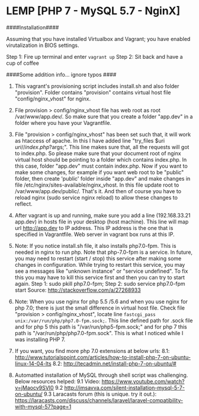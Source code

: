 # LEMP [PHP 7 - MySQL 5.7 - NginX] 

####Installation####

Assuming that you have installed Virtualbox and Vagrant; you have enabled virutalization in BIOS settings.

Step 1: Fire up terminal and enter ````vagrant up````
Step 2: Sit back and have a cup of coffee

####Some addition info... ignore typos ####

1. This vagrant's provisioning script includes install.sh and also folder "provision".
Folder contains "provision" contains virtual host file "config/nginx_vhost" for nginx.

2. File provision > config/nginx_vhost file has web root as root /var/www/app.dev/. So make sure that you create a folder "app.dev" in a folder where you have your Vagrantfile. 

3. File "provision > config/nginx_vhost" has been set such that, it will work as htaccess of apache. In this I have added line "try_files $uri $uri/ /index.php?$args;". This line makes sure that, all the requests will got to index.php. So please make sure that your document root of nginx virtual host should be pointing to a folder which contains index.php. In this case, folder "app.dev" must contain index.php. Now if you want to make some changes, for example if you want web root to be "public" folder, then create 'public' folder inside "app.dev" and make changes in file /etc/nginx/sites-available/nginx_vhost. In this file update root to /var/www/app.dev/public/. That's it. And then of course you have to reload nginx (sudo service nginx reload) to allow these changes to reflect. 

5. After vagrant is up and running, make sure you add a line (192.168.33.21   app.dev) in hosts file in your desktop (host machine). This line will map url http://app.dev to IP address. This IP address is the one that is specified in Vagrantfile. Web server in vagrant box runs at this IP.

6. Note: If you notice install.sh file, it also installs php7.0-fpm. This is needed in nginx to run php. Note that php-7.0-fpm is a service. In future, you may need to restart (start / stop) this service after making some changes in configuration. While trying to restart this service, you may see a messages like  "unknown instance" or "service undefined". To fix this you may have to kill this service first and then you can try to start again.
Step 1: sudo pkill php7.0-fpm; 
Step 2: sudo service php7.0-fpm start
Source: http://stackoverflow.com/a/27268933 

7. Note: When you use nginx for php 5.5 /5.6 and when you use nginx for php 7.0; there is just the small difference in virtual host file. Check file "provision > config/nginx_vhost", locate line ````fastcgi_pass unix:/var/run/php/php7.0-fpm.sock;````. This line defined path for .sock file and for php 5 this path is  "/var/run/php5-fpm.sock;" and for php 7 this path is "/var/run/php/php7.0-fpm.sock". This is what I noticed while I was installing PHP 7.

8. If you want, you find more php 7.0 extensions at below urls:
	8.1: http://www.tutorialspoint.com/articles/how-to-install-php-7-on-ubuntu-linux-14-04-lts
	8.2: http://tecadmin.net/install-php-7-on-ubuntu/#

9. Automatted installation of MySQL through shell script was challenging. Below resources helped:
	9.1 Video: https://www.youtube.com/watch?v=jMaocv9SVI0
	9.2 http://imsavva.com/silent-installation-mysql-5-7-on-ubuntu/
	9.3 Laracasts forum (this is unique. try it out.): https://laracasts.com/discuss/channels/laravel/laravel-compatibility-with-mysql-57?page=1 
